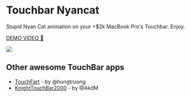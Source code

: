 # Touchbar Nyancat
Stupid Nyan Cat animation on your +$2k MacBook Pro's Touchbar. Enjoy.

[DEMO VIDEO 📼](https://www.youtube.com/watch?v=E7Or2M7XUb4)



![](http://i.imgur.com/mHYg4vE.jpeg)


## Other awesome TouchBar apps

* [TouchFart][touchfart] - by @hungtruong
* [KnightTouchBar2000][KnightTouchBar2000] - by @AkdM

[touchfart]: <https://github.com/hungtruong/TouchFart>
[KnightTouchBar2000]: <https://github.com/AkdM/KnightTouchBar2000>


